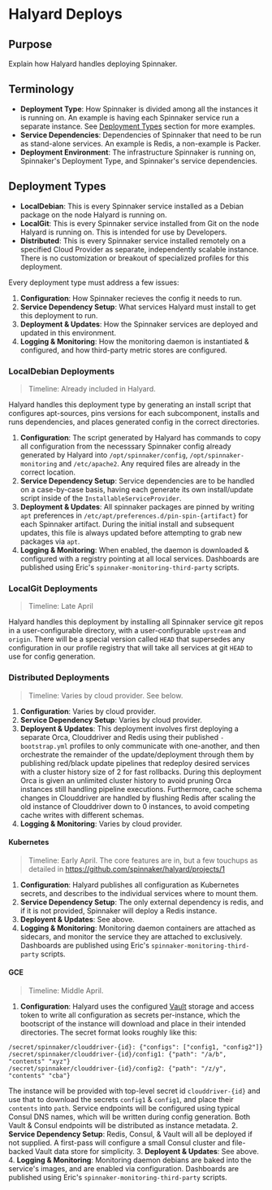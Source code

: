 # Halyard Deploys

## Purpose

Explain how Halyard handles deploying Spinnaker.

## Terminology

* **Deployment Type**: How Spinnaker is divided among all the instances it is
 running on. An example is having each Spinnaker service run a separate
 instance. See [Deployment Types](#deployment-types) section for more
 examples.
* **Service Dependencies**: Dependencies of Spinnaker that need to be run as
 stand-alone services. An example is Redis, a non-example is Packer.
* **Deployment Environment**: The infrastructure Spinnaker is running on,
 Spinnaker's Deployment Type, and Spinnaker's service dependencies.

## Deployment Types

* **LocalDebian**: This is every Spinnaker service installed as a Debian
 package on the node Halyard is running on.
* **LocalGit**: This is every Spinnaker service installed from Git on the 
 node Halyard is running on. This is intended for use by Developers.
* **Distributed**: This is every Spinnaker service installed remotely on a
 specified Cloud Provider as separate, independently scalable instance. There
 is no customization or breakout of specialized profiles for this deployment.

Every deployment type must address a few issues:

1. **Configuration**: How Spinnaker recieves the config it needs to run.
2. **Service Dependency Setup**: What services Halyard must install to get
 this deployment to run.
3. **Deployment & Updates**: How the Spinnaker services are deployed and
 updated in this environment.
4. **Logging & Monitoring**: How the monitoring daemon is instantiated &
 configured, and how third-party metric stores are configured.

### LocalDebian Deployments

> Timeline: Already included in Halyard.

Halyard handles this deployment type by generating an install script that
configures apt-sources, pins versions for each subcomponent, installs and runs
dependencies, and places generated config in the correct directories.

1. **Configuration**: The script generated by Halyard has commands to copy all
 configuration from the necesssary Spinnaker config already generated by 
 Halyard into `/opt/spinnaker/config`, `/opt/spinnaker-monitoring` and 
 `/etc/apache2`. Any required files are already in the correct location.
2. **Service Dependency Setup**: Service dependencies are to be handled on a
 case-by-case basis, having each generate its own install/update script inside
 of the `InstallableServiceProvider`.
3. **Deployment & Updates**: All spinnaker packages are pinned by writing
 `apt` preferences in `/etc/apt/preferences.d/pin-spin-{artifact}` for each
 Spinnaker artifact. During the initial install and subsequent updates, this
 file is always updated before attempting to grab new packages via `apt`.
4. **Logging & Monitoring**: When enabled, the daemon is downloaded &
 configured with a registry pointing at all local services. Dashboards are
 published using Eric's `spinnaker-monitoring-third-party` scripts.

### LocalGit Deployments

> Timeline: Late April

Halyard handles this deployment by installing all Spinnaker service git repos
in a user-configurable directory, with a user-configurable `upstream` and
`origin`.  There will be a special version called `HEAD` that supersedes any 
configuration in our profile registry that will take all services at git `HEAD` 
to use for config generation.

### Distributed Deployments

> Timeline: Varies by cloud provider. See below.

1. **Configuration**: Varies by cloud provider.
2. **Service Dependency Setup**: Varies by cloud provider.
3. **Deployent & Updates**: This deployment involves first deploying a separate 
 Orca, Clouddriver and Redis using their published `-bootstrap.yml` profiles to 
 only communicate with one-another, and then orchestrate the remainder of the 
 update/deployment through them by publishing red/black update pipelines that 
 redeploy desired services with a cluster history size of 2 for fast rollbacks.
 During this deployment Orca is given an unlimited cluster history to avoid
 pruning Orca instances still handling pipeline executions. Furthermore, 
 cache schema changes in Clouddriver are handled by flushing Redis after 
 scaling the old instance of Clouddriver down to 0 instances, to avoid
 competing cache writes with different schemas.
4. **Logging & Monitoring**: Varies by cloud provider.

#### Kubernetes 

> Timeline: Early April. The core features are in, but a few touchups as
> detailed in https://github.com/spinnaker/halyard/projects/1

1. **Configuration**: Halyard publishes all configuration as Kubernetes
 secrets, and describes to the individual services where to mount them.
2. **Service Dependency Setup**: The only external dependency is redis, and if
 it is not provided, Spinnaker will deploy a Redis instance.
3. **Deployent & Updates**: See above.
4. **Logging & Monitoring**: Monitoring daemon containers are attached as
 sidecars, and monitor the service they are attached to exclusively.
 Dashboards are published using Eric's `spinnaker-monitoring-third-party` 
 scripts.

#### GCE

> Timeline: Middle April.

1. **Configuration**: Halyard uses the configured
 [Vault](https://www.vaultproject.io/) storage and access 
 token to write all configuration as secrets per-instance, which the bootscript
 of the instance will download and place in their intended directories. The
 secret format looks roughly like this:
 ```
 /secret/spinnaker/clouddriver-{id}: {"configs": ["config1, "config2"]}
 /secret/spinnaker/clouddriver-{id}/config1: {"path": "/a/b", "contents" "xyz"}
 /secret/spinnaker/clouddriver-{id}/config2: {"path": "/z/y", "contents" "cba"}
 ```
 The instance will be provided with top-level secret id `clouddriver-{id}` and
 use that to download the secrets `config1` & `config1`, and place their
 `contents` into `path`.  Service endpoints will be configured using typical Consul DNS names, which
 will be written during config generation. Both Vault & Consul endpoints will
 be distributed as instance metadata.
2. **Service Dependency Setup**: Redis, Consul, & Vault will all be deployed if
 not supplied. A first-pass will configure a small Consul cluster and
 file-backed Vault data store for simplicity.
3. **Deployent & Updates**: See above.
4. **Logging & Monitoring**: Monitoring daemon debians are baked into the
 service's images, and are enabled via configuration. Dashboards are published 
 using Eric's `spinnaker-monitoring-third-party` scripts.
